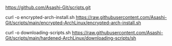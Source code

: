 https://github.com/Asashi-Git/scripts.git

curl -o encrypted-arch-install.sh https://raw.githubusercontent.com/Asashi-Git/scripts/main/encrypted-ArchLinux/encrypted-arch-install.sh

curl -o downloading-scripts.sh https://raw.githubusercontent.com/Asashi-Git/scripts/main/hardened-ArchLinux/downloading-scripts/sh
